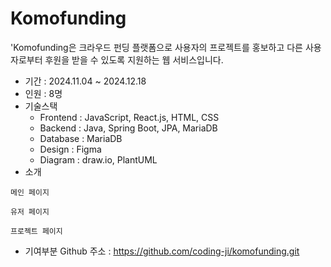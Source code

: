 # Komofunding
'Komofunding은 크라우드 펀딩 플랫폼으로 사용자의 프로젝트를 홍보하고 다른 사용자로부터 후원을 받을 수 있도록 지원하는 웹 서비스입니다. 
* 기간 : 2024.11.04 ~ 2024.12.18
* 인원 : 8명
* 기술스택
  - Frontend : JavaScript, React.js, HTML, CSS
  - Backend : Java, Spring Boot, JPA, MariaDB
  - Database : MariaDB
  - Design : Figma
  - Diagram : draw.io, PlantUML
* 소개
```
메인 페이지
```

```
유저 페이지
```

```
프로젝트 페이지
```



* 기여부분
Github 주소 : https://github.com/coding-ji/komofunding.git

